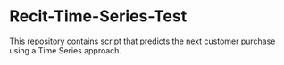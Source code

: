 # Recit-Time-Series-Test
This repository contains script that predicts the next customer purchase using a Time Series approach.
